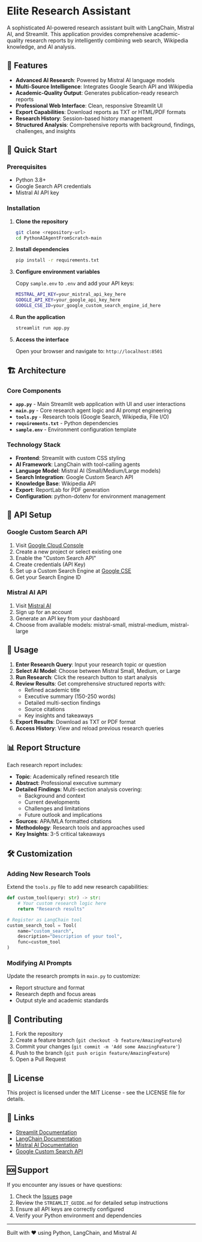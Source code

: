 # Elite Research Assistant

A sophisticated AI-powered research assistant built with LangChain, Mistral AI, and Streamlit. This application provides comprehensive academic-quality research reports by intelligently combining web search, Wikipedia knowledge, and AI analysis.

## 🌟 Features

- **Advanced AI Research**: Powered by Mistral AI language models
- **Multi-Source Intelligence**: Integrates Google Search API and Wikipedia
- **Academic-Quality Output**: Generates publication-ready research reports
- **Professional Web Interface**: Clean, responsive Streamlit UI
- **Export Capabilities**: Download reports as TXT or HTML/PDF formats
- **Research History**: Session-based history management
- **Structured Analysis**: Comprehensive reports with background, findings, challenges, and insights

## 🚀 Quick Start

### Prerequisites
- Python 3.8+
- Google Search API credentials
- Mistral AI API key

### Installation

1. **Clone the repository**
   ```bash
   git clone <repository-url>
   cd PythonAIAgentFromScratch-main
   ```

2. **Install dependencies**
   ```bash
   pip install -r requirements.txt
   ```

3. **Configure environment variables**
   
   Copy `sample.env` to `.env` and add your API keys:
   ```bash
   MISTRAL_API_KEY=your_mistral_api_key_here
   GOOGLE_API_KEY=your_google_api_key_here
   GOOGLE_CSE_ID=your_google_custom_search_engine_id_here
   ```

4. **Run the application**
   ```bash
   streamlit run app.py
   ```

5. **Access the interface**
   
   Open your browser and navigate to: `http://localhost:8501`

## 🏗️ Architecture

### Core Components

- **`app.py`** - Main Streamlit web application with UI and user interactions
- **`main.py`** - Core research agent logic and AI prompt engineering
- **`tools.py`** - Research tools (Google Search, Wikipedia, File I/O)
- **`requirements.txt`** - Python dependencies
- **`sample.env`** - Environment configuration template

### Technology Stack

- **Frontend**: Streamlit with custom CSS styling
- **AI Framework**: LangChain with tool-calling agents
- **Language Model**: Mistral AI (Small/Medium/Large models)
- **Search Integration**: Google Custom Search API
- **Knowledge Base**: Wikipedia API
- **Export**: ReportLab for PDF generation
- **Configuration**: python-dotenv for environment management

## 🔧 API Setup

### Google Custom Search API

1. Visit [Google Cloud Console](https://console.cloud.google.com/)
2. Create a new project or select existing one
3. Enable the "Custom Search API"
4. Create credentials (API Key)
5. Set up a Custom Search Engine at [Google CSE](https://cse.google.com/)
6. Get your Search Engine ID

### Mistral AI API

1. Visit [Mistral AI](https://mistral.ai/)
2. Sign up for an account
3. Generate an API key from your dashboard
4. Choose from available models: mistral-small, mistral-medium, mistral-large

## 📖 Usage

1. **Enter Research Query**: Input your research topic or question
2. **Select AI Model**: Choose between Mistral Small, Medium, or Large
3. **Run Research**: Click the research button to start analysis
4. **Review Results**: Get comprehensive structured reports with:
   - Refined academic title
   - Executive summary (150-250 words)
   - Detailed multi-section findings
   - Source citations
   - Key insights and takeaways
5. **Export Results**: Download as TXT or PDF format
6. **Access History**: View and reload previous research queries

## 📊 Report Structure

Each research report includes:

- **Topic**: Academically refined research title
- **Abstract**: Professional executive summary
- **Detailed Findings**: Multi-section analysis covering:
  - Background and context
  - Current developments
  - Challenges and limitations
  - Future outlook and implications
- **Sources**: APA/MLA formatted citations
- **Methodology**: Research tools and approaches used
- **Key Insights**: 3-5 critical takeaways

## 🛠️ Customization

### Adding New Research Tools

Extend the `tools.py` file to add new research capabilities:

```python
def custom_tool(query: str) -> str:
    # Your custom research logic here
    return "Research results"

# Register as LangChain tool
custom_search_tool = Tool(
    name="custom_search",
    description="Description of your tool",
    func=custom_tool
)
```

### Modifying AI Prompts

Update the research prompts in `main.py` to customize:
- Report structure and format
- Research depth and focus areas
- Output style and academic standards

## 🤝 Contributing

1. Fork the repository
2. Create a feature branch (`git checkout -b feature/AmazingFeature`)
3. Commit your changes (`git commit -m 'Add some AmazingFeature'`)
4. Push to the branch (`git push origin feature/AmazingFeature`)
5. Open a Pull Request

## 📄 License

This project is licensed under the MIT License - see the LICENSE file for details.

## 🔗 Links

- [Streamlit Documentation](https://docs.streamlit.io/)
- [LangChain Documentation](https://docs.langchain.com/)
- [Mistral AI Documentation](https://docs.mistral.ai/)
- [Google Custom Search API](https://developers.google.com/custom-search)

## 🆘 Support

If you encounter any issues or have questions:

1. Check the [Issues](https://github.com/your-repo/issues) page
2. Review the `STREAMLIT_GUIDE.md` for detailed setup instructions
3. Ensure all API keys are correctly configured
4. Verify your Python environment and dependencies

---


Built with ❤️ using Python, LangChain, and Mistral AI
